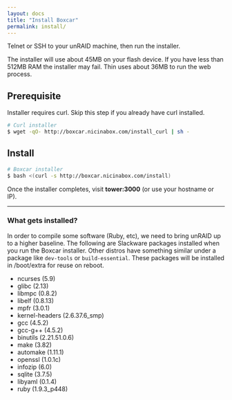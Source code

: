 ```yaml
---
layout: docs
title: "Install Boxcar"
permalink: install/
---
```


Telnet or SSH to your unRAID machine, then run the installer.

<div class="alert alert-info">
	The installer will use about 45MB on your flash device. If you have less than 512MB RAM the installer may fail. Thin uses about 36MB to run the web process.
</div>

## Prerequisite

Installer requires curl. Skip this step if you already have curl installed.

```bash
# Curl installer
$ wget -qO- http://boxcar.nicinabox.com/install_curl | sh -
```

## Install

```bash
# Boxcar installer
$ bash <(curl -s http://boxcar.nicinabox.com/install)
```
Once the installer completes, visit **tower:3000** (or use your hostname or IP).

---

### What gets installed?

In order to compile some software (Ruby, etc), we need to bring unRAID up to a higher baseline. The following are Slackware packages installed when you run the Boxcar installer. Other distros have something similar under a package like `dev-tools` or `build-essential`. These packages will be installed in /boot/extra for reuse on reboot.

* ncurses (5.9)
* glibc (2.13)
* libmpc (0.8.2)
* libelf (0.8.13)
* mpfr (3.0.1)
* kernel-headers (2.6.37.6_smp)
* gcc (4.5.2)
* gcc-g++ (4.5.2)
* binutils (2.21.51.0.6)
* make (3.82)
* automake (1.11.1)
* openssl (1.0.1c)
* infozip (6.0)
* sqlite (3.7.5)
* libyaml (0.1.4)
* ruby (1.9.3_p448)
